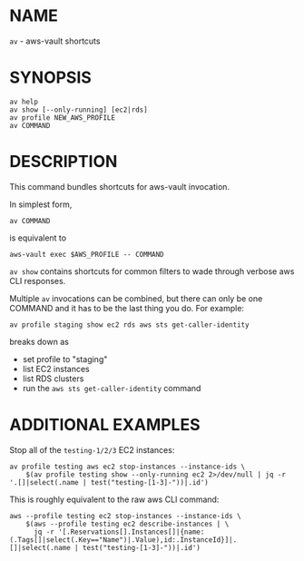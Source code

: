 # NAME

`av` - aws-vault shortcuts

# SYNOPSIS

```shell
av help
av show [--only-running] [ec2|rds]
av profile NEW_AWS_PROFILE
av COMMAND
```

# DESCRIPTION

This command bundles shortcuts for aws-vault invocation.

In simplest form,

```shell
av COMMAND
```
is equivalent to
```shell
aws-vault exec $AWS_PROFILE -- COMMAND
```

`av show` contains shortcuts for common filters to wade through verbose aws CLI responses.

Multiple `av` invocations can be combined, but there can only be one COMMAND and it has to be the last thing you do. For example:

```shell
av profile staging show ec2 rds aws sts get-caller-identity
```
breaks down as
 - set profile to "staging"
 - list EC2 instances
 - list RDS clusters
 - run the `aws sts get-caller-identity` command

# ADDITIONAL EXAMPLES

Stop all of the `testing-1/2/3` EC2 instances:

```
av profile testing aws ec2 stop-instances --instance-ids \
    $(av profile testing show --only-running ec2 2>/dev/null | jq -r '.[]|select(.name | test("testing-[1-3]-"))|.id')
```

This is roughly equivalent to the raw aws CLI command:

```
aws --profile testing ec2 stop-instances --instance-ids \
    $(aws --profile testing ec2 describe-instances | \
      jq -r '[.Reservations[].Instances[]|{name:(.Tags[]|select(.Key=="Name")|.Value),id:.InstanceId}]|.[]|select(.name | test("testing-[1-3]-"))|.id')
```
